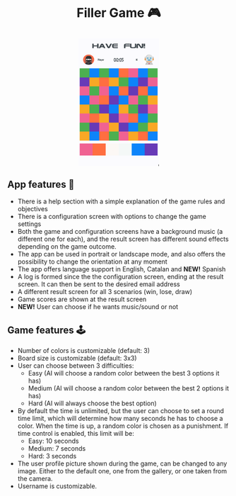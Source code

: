 <h1 align="center">
Filler Game 🎮
</h1>

<h2 align = center> <img align="center" src="https://github.com/oriolagobat/Filler-Game/blob/main/images/gameplay.gif" height="288px" width="182px"/> </h2>

## App features 📱

- There is a help section with a simple explanation of the game rules and objectives
- There is a configuration screen with options to change the game settings
- Both the game and configuration screens have a background music (a different one for each), and
  the result screen has different sound effects depending on the game outcome.
- The app can be used in portrait or landscape mode, and also offers the possibility to change the
  orientation at any moment
- The app offers language support in English, Catalan and **NEW!** Spanish
- A log is formed since the the configuration screen, ending at the result screen. It can then be
  sent to the desired email address
- A different result screen for all 3 scenarios (win, lose, draw)
- Game scores are shown at the result screen
- **NEW!** User can choose if he wants music/sound or not

## Game features 🕹️

- Number of colors is customizable (default: 3)
- Board size is customizable (default: 3x3)
- User can choose between 3 difficulties:
    - Easy (AI will choose a random color between the best 3 options it has)
    - Medium (AI will choose a random color between the best 2 options it has)
    - Hard (AI will always choose the best option)
- By default the time is unlimited, but the user can choose to set a round time limit, which will
  determine how many seconds he has to choose a color. When the time is up, a random color is chosen
  as a punishment. If time control is enabled, this limit will be:
    - Easy: 10 seconds
    - Medium: 7 seconds
    - Hard: 3 seconds
- The user profile picture shown during the game, can be changed to any image. Either to the default
  one, one from the gallery, or one taken from the camera.
- Username is customizable.
